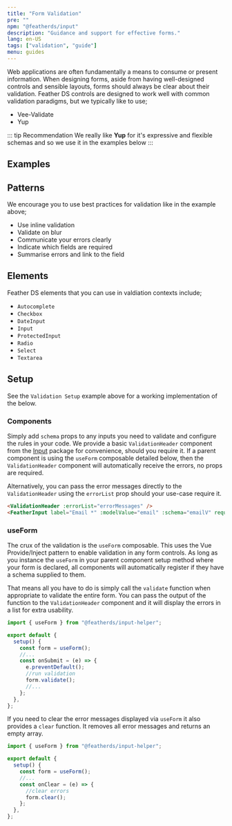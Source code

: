 ```yaml
---
title: "Form Validation"
pre: ""
npm: "@featherds/input"
description: "Guidance and support for effective forms."
lang: en-US
tags: ["validation", "guide"]
menu: guides
---
```


Web applications are often fundamentally a means to consume or present information. When designing forms, aside from having well-designed controls and sensible layouts, forms should always be clear about their validation.
Feather DS controls are designed to work well with common validation paradigms, but we typically like to use;

- Vee-Validate
- Yup

::: tip Recommendation
We really like **Yup** for it's expressive and flexible schemas and so we use it in the examples below
:::

## Examples

<Forms-ValidationExamples />

## Patterns

We encourage you to use best practices for validation like in the example above;

- Use inline validation
- Validate on blur
- Communicate your errors clearly
- Indicate which fields are required
- Summarise errors and link to the field

## Elements

Feather DS elements that you can use in valdiation contexts include;

- `Autocomplete`
- `Checkbox`
- `DateInput`
- `Input`
- `ProtectedInput`
- `Radio`
- `Select`
- `Textarea`

## Setup

See the `Validation Setup` example above for a working implementation of the below.

### Components

Simply add `schema` props to any inputs you need to validate and configure the rules in your code. We provide a basic `ValidationHeader` component from the [Input](/Components/Input/) package for convenience, should you require it.
If a parent component is using the `useForm` composable detailed below, then the `ValidationHeader` component will automatically receive the errors, no props are required.

Alternatively, you can pass the error messages directly to the `ValidationHeader` using the `errorList` prop should your use-case require it.

```html
<ValidationHeader :errorList="errorMessages" />
<FeatherInput label="Email *" :modelValue="email" :schema="emailV" required />
```

### useForm

The crux of the validation is the `useForm` composable. This uses the Vue Provide/Inject pattern to enable validation in any form controls. As long as you instance the `useForm` in your parent component setup method where your form is declared, all components will automatically register if they have a schema supplied to them.

That means all you have to do is simply call the `validate` function when appropriate to validate the entire form. You can pass the output of the function to the `ValidationHeader` component and it will display the errors in a list for extra usability.

```js
import { useForm } from "@featherds/input-helper";

export default {
  setup() {
    const form = useForm();
    //...
    const onSubmit = (e) => {
      e.preventDefault();
      //run validation
      form.validate();
      //...
    };
  },
};
```

If you need to clear the error messages displayed via `useForm` it also provides a `clear` function. It removes all error messages and returns an empty array.

```js
import { useForm } from "@featherds/input-helper";

export default {
  setup() {
    const form = useForm();
    //...
    const onClear = (e) => {
      //clear errors
      form.clear();
    };
  },
};
```
